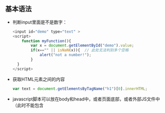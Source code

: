 ## 基本语法

* 判断input里面是不是数字：

  ```javascript
  <input id="demo" type="text" >
  <script>
      function myFunction(){
          var x = document.getElementById("demo").value;
          if(x=="" || isNaN(x)){  // 此处无法判别多个空格
              alert("not a number!");
          }
  	}
  </script>
  ```

* 获取HTML元素之间的内容

  ```javascript
  var text = document.getElementsByTagName("h1")[0].innerHTML;
  ```

* javascript脚本可以放在body和head中，或者页面底部，或者外部JS文件中（此时不能包含<script>标签）

* 在标签中填写onclick调用JS函数时，不是onclick=函数名，而是onclick=函数名+()

* javascript显示数据

  * window.alert()警告框
  * document.write()将内容写到HTML中
  * innerHTML写入到HTML元素中
  * console.log()写入到浏览器控制台

* JavaScript大小写敏感

* 在JavaScript中用分号结束语句是可选的

* 在文本字符串中使用“\”对代码进行换行

* 数据类型

  * 基本类型：字符串（String）、数字（Number）、布尔（Boolean）、空（Null）、未定义（Undefined）、Symbol（ES6引入的一种新的原始数据类型，表示独一无二的值）
  * 引用数据类型：对象（Object）、数组（Array）、函数（Function）

* JavaScript拥有动态数据类型，相同的变量可用作不同的类型

  ```javascript
  var x;  // x为undefined
  var x = 5;  // x 为number
  var x = "prince"; // x为String 
  ```

* 字符串可以用单引号或双引号

* 创建数组

  ```javascript
  var arr = new Array();
  arr[0] = "aaa";
  arr[1] = "bbb";
  // 或者
  var arr = new Array("aaa", "bbb");
  // 或者
  var arr = ["aaa", "bbb"];
  ```

* 创建对象

  ```javascript
  var person = {
      firstname: "tom",
      lastname: "Diu",
      id: 555,
      fullName: function(){
          return this.firstname + " " + this.lastname;
      }
  };
  // 获取对象的值有两种方式
  name = person.firstname;
  fullname = person.fullname();  // 调用函数
  name = person["firstname"];
  ```

* 局部变量与全局变量

  ```javascript
  function myFunction() {
      carName = "oooh";  // 全局变量，在函数外面也可以访问
      var carName = "ohoho"; // 局部变量，函数外不能访问
  }
  ```

* 变量生命周期：局部变量在函数执行完毕后销毁，全局变量在页面关闭后销毁

* 常见的HTML事件：

  * onchange：HTML元素改变
  * onclick：点击HTML元素
  * onmouserover：在一个HTML元素上移动鼠标
  * onmouserout：从一个HTML元素上移开鼠标
  * onkeydown：按下键盘
  * onload：浏览器完成页面的加载

* 字符串可以是对象，不用创建String对象，会拖慢运行速度

  ```javascript
  var x = "hello";   // 类型为string
  var y = new String("hello"); // 类型为object
  ```

* ===为绝对相等，即数据类型和值都必须相等

* undefined变量声明但是没有赋值，null表示一个空对象引用，二者值相等（null==undefined），但是类型不等

* NaN的类型是number

* JavaScript中变量可以先使用后声明

* 变量提升：函数声明和变量声明总是会被解释器悄悄地被"提升"到方法体的最顶部

* 关于JavaScript中的this关键字

  * 在方法中，this表示该方法所属的对象
  * 如果单独使用，this表示全局对象
  * 在函数中，this表示全局对象
  * 函数中的严格模式下，this是未定义的（undefined）
  * 在事件中，this表示接收事件的元素
  * 类似call()和apply()方法可以将this引用到任何对象

* ECMAScript 6 新增关键字：

  * let：声明的变量只在let命令所在的代码块内有效
  * const：声明一个只读的常量，一旦声明，值就不能改变

* 使用var声明的变量不具有块级作用域，在{}在依然能访问；ES6之后，可以用let声明变量，let变量只在{}内有效

* JavaScript:void(0)：不返回任何值

* href="#"与href="javascript:void(0)"的区别：

  * "#"包含一个位置，默认的锚是"#top"，也就是网页的顶端，在页面很长时可以用"#"+id定位页面具体位置
  * javascript:void(0)仅表示一个死链接

## JS函数

* 函数可以存储在变量中

  ```javascript
  var x = function(a, b) {return a * b};  // 这里其实是一个匿名函数，通过变量来调用
  // 调用
  var z = x(4, 3)
  ```

* ES6新增箭头函数

  ```javascript
  const x = (x, y) => { return x * y };
  // 如果函数体只有一个语句，可以省略return和大括号，如下：
  const x = (x, y) => x * y
  ```

* ES6函数可以自带参数

  ```javascript
  function myFunc(x, y=10){...}
  ```

* JavaScript函数有个内置的arguments对象，它是一个函数调用的参数数组

  ```javascript
  x = findMax(1, 123, 500, 115, 44, 88);
  function findMax() {
      var i, max = arguments[0];
      
      if(arguments.length < 2) return max;
   
      for (i = 0; i < arguments.length; i++) {
          if (arguments[i] > max) {
              max = arguments[i];
          }
      }
      return max;
  }
  ```

* JavaScript闭包，闭包是可访问上一层函数作用域里变量的函数，即便上一层函数已经关闭

  ```javascript
  var add = (function () {
      var counter = 0;
      return function () {return counter += 1;}
  })();
   
  add();
  add();
  add();
  ```

  

## JavaScript HTML DOM

* 通过JavaScript操作HTML元素有三种方式：

  * 通过id找到HTML元素

    ```javascript
    var x = document.getElementById("idname");
    ```

  * 通过标签名找到

    ```javascript
    var y = document.getElementsByTagName("p");
    ```

  * 通过类名找到

    ```javascript
    var z = document.getElementsByClassName("clsName");
    ```

* JS改版HTML样式

  ```javascript
  document.getElementById("idname").style.color = "red";
  ```

* onload和onunload事件会在用户进入或离开页面时被触发，onload 事件可用于检测访问者的浏览器类型和浏览器版本，并基于这些信息来加载网页的正确版本

* onchange事件常结合对输入字段的验证来使用

* onmouseover和onmouseout事件用于鼠标移到HTML元素上或移出时触发

* onmousedown、onmouseup，点击鼠标时触发onmousedown事件，释放鼠标时触发onmouseup事件

* onfocus当输入字段获得焦点时触发

* addEventListener()方法用于向指定元素添加事件

  ```javascript
  element.addEventListener(event, function, useCapture);
  ```

   第一个参数是事件的类型 (如 "click" 或 "mousedown")

   第二个参数是事件触发后调用的函数

   第三个参数是个布尔值用于描述事件是冒泡还是捕获。该参数是可选的

  **注意不要使用"on"前缀，如使用"click"，而不是"onclick"**

* 事件冒泡或事件捕获，在冒泡中，内部元素的事件先被触发，然后再触发外部元素；在捕获中，先触发外部元素的事件，然后才触发内部元素；

  ```javascript
  // useCapture默认值为false，即冒泡传递，当为true时，使用捕获传递
  addEventListener(event, function, useCapture);
  ```

* removeEventListener()移除由addEventListener()添加的事件

## JavaScript高级特性

* 在JavaScript中，数字不分为整数类型和浮点型类型，所有的数字都是浮点型
* Boolean中的false：0、-0、null、“”、false、undefined、NaN
* Number对象
* String
* Date日期
* Array数组
* Math
* RegExp正则

## JS 浏览器对象模型

* window.screen对象包含用户屏幕的信息，使用时可省略window

  ```javascript
  <script>
  document.write("可用宽度: " + screen.availWidth);
  </script> 
  ```

* window.location获得当前页面的地址信息

* window.history 浏览器历史

* window.navigator有关访问者浏览器信息（得到的信息不可靠）

* cookie以键值对形式存储于用户电脑上的文本文件中

## ES6的一些新特性

* let不允许在相同的作用域内，重复声明同一个变量

* const只在声明所在的块级作用域内才有效

* 数组的解构赋值，ES6允许以下赋值：

  ```javascript
  // 这里可以按照对应位置给对应变量赋值，称为解构，如果解构不成功，值就为undefined
  let [a, b, c] = [1, 2, 3];
  ```

* 解构赋值允许指定默认值

  ```javascript
  let [foo = true] = [];
  foo // true
  
  let [x, y = 'b'] = ['a']; // x='a', y='b'
  let [x, y = 'b'] = ['a', undefined]; // x='a', y='b'
  ```

  注意，只有当一个数组成员严格等于undefined，默认值才会生效

  ```javascript
  let [x = 1] = [undefined];
  x // 1
  
  let [x = 1] = [null];
  x // null
  ```

* 对象的解构赋值

  ```javascript
  let { bar, foo } = { foo: "aaa", bar: "bbb" };
  foo // "aaa"
  bar // "bbb"
  
  let { baz } = { foo: "aaa", bar: "bbb" };
  baz // undefined
  ```

  对象的解构与数组有一个重要的不同。数组的元素是按次序排列的，变量的取值由它的位置决定；而对象的属性没有次序，变量必须与属性同名，才能取到正确的值。 

* 由于数组本质是对象，可以对数组进行对象属性的解构

  ```javascript
  let arr = [1, 2, 3];
  let {0 : first, [arr.length - 1] : last} = arr;
  first // 1
  last // 3
  ```

* 字符串的解构赋值

  ```javascript
  const [a, b, c, d, e] = 'hello';
  a // "h"
  b // "e"
  c // "l"
  d // "l"
  e // "o"
  // 类似数组的对象都有一个length属性，因此还可以对这个属性解构赋值。
  let {length : len} = 'hello';
  len // 5
  ```

* 函数参数得解构

  ```javascript
  [[1, 2], [3, 4]].map(([a, b]) => a + b);
  // [ 3, 7 ]
  
  // 函数参数的解构也可以使用默认值。
  function move({x = 0, y = 0} = {}) {
    return [x, y];
  }
  
  move({x: 3, y: 8}); // [3, 8]
  move({x: 3}); // [3, 0]
  move({}); // [0, 0]
  move(); // [0, 0]
  ```

* ES6新增super，指向当前对象的原型对象（当super表示原型对象时，只能用在对象的方法之中，用在其他地方会报错）

  ```javascript
  const proto = {
    foo: 'hello'
  };
  
  const obj = {
    foo: 'world',
    find() {
      return super.foo;
    }
  };
  
  Object.setPrototypeOf(obj, proto);
  obj.find() // "hello"
  ```

* 扩展运算符-解构赋值

  ```javascript
  let { x, y, ...z } = { x: 1, y: 2, a: 3, b: 4 };
  x // 1
  y // 2
  z // { a: 3, b: 4 }
  ```

  解构赋值必须是最后一个参数，否则会报错

  ```javascript
  let { ...x, y, z } = someObject; // 句法错误
  let { x, ...y, ...z } = someObject; // 句法错误
  ```

* **Promise**异步编程

  * 用法

    ```javascript
    const promise = new Promise(function(resolve, reject) {
      // ... some code
    
      if (/* 异步操作成功 */){
        resolve(value);
      } else {
        reject(error);
      }
    });
    ```

    `Promise`构造函数接受一个函数作为参数，该函数的两个参数分别是`resolve`和`reject`。它们是两个函数，由 JavaScript 引擎提供，不用自己部署。

    `resolve`函数的作用是，将`Promise`对象的状态从“未完成”变为“成功”（即从 pending 变为 resolved），在异步操作成功时调用，并将异步操作的结果，作为参数传递出去；`reject`函数的作用是，将`Promise`对象的状态从“未完成”变为“失败”（即从 pending 变为 rejected），在异步操作失败时调用，并将异步操作报出的错误，作为参数传递出去。

  * 

* export 将模块中的变量或函数提供对外接口，供其他模块使用

  ```javascript
  // profile.js
  var firstName = 'Michael';
  var lastName = 'Jackson';
  var year = 1958;
  
  export {firstName, lastName, year};
  ```

* import命令加载export导出的模块 

  ```javascript
  // main.js
  import {firstName, lastName, year} from './profile.js';
  
  function setName(element) {
    element.textContent = firstName + ' ' + lastName;
  }
  ```

* export 与 import的复合用法

  ```javascript
  export { foo, bar } from 'my_module';
  
  // 可以简单理解为
  import { foo, bar } from 'my_module';
  export { foo, bar };
  ```

  

* 





















